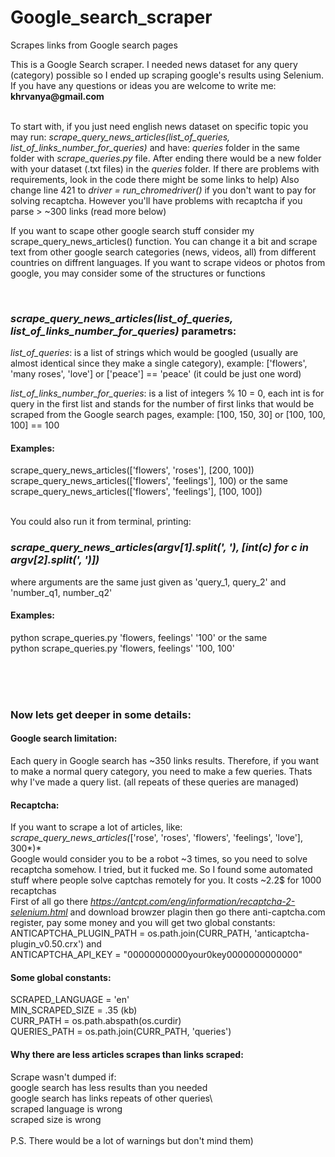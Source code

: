 # Google_search_scraper
Scrapes links from Google search pages 

This is a Google Search scraper. I needed news dataset for any query (category) possible 
so I ended up scraping google's results using Selenium. 
If you have any questions or ideas you are welcome to write me: __khrvanya@gmail.com__ <br />
<br />

To start with, if you just need english news dataset on specific topic you may run:
*scrape_query_news_articles(*list_of_queries, list_of_links_number_for_queries*)*
and have: *queries* folder in the same folder with *scrape_queries.py* file. After ending
there would be a new folder with your dataset (.txt files) in the *queries* folder.
If there are problems with requirements, look in the code there might be some links to help)
Also change line 421 to *driver = run_chromedriver()* if you don't want to pay for solving recaptcha.
However you'll have problems with recaptcha if you parse > ~300 links (read more below)


If you want to scape other google search stuff consider my 
scrape_query_news_articles() function. You can change it a bit and scrape 
text from other google search categories (news, videos, all) from different 
countries on diffrent languages. 
If you want to scrape videos or photos from google, you may
consider some of the structures or functions <br />




            
<br />

### *scrape_query_news_articles(*list_of_queries, list_of_links_number_for_queries*)* parametrs:

*list_of_queries*: is a list of strings which would be googled (usually are almost identical since they make a single category), example:
['flowers', 'many roses', 'love'] or ['peace'] == 'peace' (it could be just one word)

*list_of_links_number_for_queries*: is a list of integers % 10 = 0, 
each int is for query in the first list and stands for the number 
of first links that would be scraped from the Google search pages, example:
[100, 150, 30] or [100, 100, 100] == 100
		
#### Examples: 
scrape_query_news_articles(['flowers', 'roses'], [200, 100]) \
scrape_query_news_articles(['flowers', 'feelings'], 100)   or the same \
scrape_query_news_articles(['flowers', 'feelings'], [100, 100]) <br /> <br />



You could also run it from terminal, printing: 
### *scrape_query_news_articles(*argv[1].split(', '), [int(c) for c in argv[2].split(', ')]*)* 
where arguments are the same just given as 
'query_1, query_2' and 'number_q1, number_q2' 

#### Examples: 
python scrape_queries.py 'flowers, feelings' '100'     or the same\
python scrape_queries.py 'flowers, feelings' '100, 100' <br /> <br />

<br /><br />


### Now lets get deeper in some details:

#### Google search limitation:
Each query in Google search has ~350 links results.
Therefore, if you want to make a normal query category, you need to make 
a few queries. Thats why I've made a query list.
(all repeats of these queries are managed) <br />

#### Recaptcha:
If you want to scrape a lot of articles, like: \
*scrape_query_news_articles(*['rose', 'roses', 'flowers', 'feelings', 'love'], 300*)* \
Google would consider you to be a robot ~3 times, so you need to solve
recaptcha somehow. I tried, but it fucked me. So I found some automated stuff
where people solve captchas remotely for you. It costs ~2.2$ for 1000 recaptchas \
First of all go there *https://antcpt.com/eng/information/recaptcha-2-selenium.html*
and download browzer plagin then go there anti-captcha.com register, pay some money
and you will get two global constants:\
ANTICAPTCHA_PLUGIN_PATH = os.path.join(CURR_PATH, 'anticaptcha-plugin_v0.50.crx') and \
ANTICAPTCHA_API_KEY = "00000000000your0key0000000000000" <br />

#### Some global constants:
SCRAPED_LANGUAGE = 'en'      \
MIN_SCRAPED_SIZE = .35        (kb)\
CURR_PATH = os.path.abspath(os.curdir)\
QUERIES_PATH = os.path.join(CURR_PATH, 'queries') <br />

#### Why there are less articles scrapes than links scraped:
Scrape wasn't dumped if:\
google search has less results than you needed\
google search has links repeats of other queries\  
scraped language is wrong\
scraped size is wrong <br />
<br />
P.S. There would be a lot of warnings but don't mind them)





